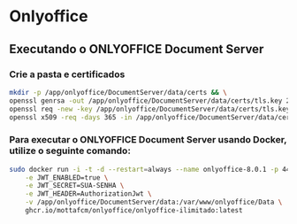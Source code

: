 # Onlyoffice

## Executando o ONLYOFFICE Document Server

### Crie a pasta e certificados

```bash
mkdir -p /app/onlyoffice/DocumentServer/data/certs && \
openssl genrsa -out /app/onlyoffice/DocumentServer/data/certs/tls.key 2048 && \
openssl req -new -key /app/onlyoffice/DocumentServer/data/certs/tls.key -out /app/onlyoffice/DocumentServer/data/certs/tls.csr && \
openssl x509 -req -days 365 -in /app/onlyoffice/DocumentServer/data/certs/tls.csr -signkey /app/onlyoffice/DocumentServer/data/certs/tls.key -out /app/onlyoffice/DocumentServer/data/certs/tls.crt
```
### Para executar o ONLYOFFICE Document Server usando Docker, utilize o seguinte comando:

```bash
sudo docker run -i -t -d --restart=always --name onlyoffice-8.0.1 -p 443:443 \
    -e JWT_ENABLED=true \
    -e JWT_SECRET=SUA-SENHA \
    -e JWT_HEADER=AuthorizationJwt \
    -v /app/onlyoffice/DocumentServer/data:/var/www/onlyoffice/Data \
    ghcr.io/mottafcm/onlyoffice/onlyoffice-ilimitado:latest
```
